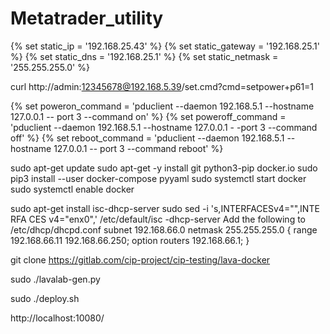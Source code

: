 # Metatrader_utility
{% set static_ip = '192.168.25.43' %}
{% set static_gateway = '192.168.25.1' %}
{% set static_dns = '192.168.25.1' %}
{% set static_netmask = '255.255.255.0' %}


curl http://admin:12345678@192.168.5.39/set.cmd?cmd=setpower+p61=1

{% set poweron_command = 'pduclient --daemon 192.168.5.1 --hostname 127.0.0.1 --
port 3 --command on' %}
{% set poweroff_command = 'pduclient --daemon 192.168.5.1 --hostname 127.0.0.1 -
-port 3 --command off' %}
{% set reboot_command = 'pduclient --daemon 192.168.5.1 --hostname 127.0.0.1 --
port 3 --command reboot' %}

sudo apt-get update
sudo apt-get -y install git python3-pip docker.io
sudo pip3 install --user docker-compose pyyaml
sudo systemctl start docker
sudo systemctl enable docker

sudo apt-get install isc-dhcp-server
sudo sed -i 's,INTERFACESv4="",INTE RFA CES v4="enx0",' /etc/default/isc -dhcp-server
Add the following to /etc/dhcp/dhcpd.conf
subnet 192.168.66.0 netmask 255.255.255.0 {
range 192.168.66.11 192.168.66.250;
option routers 192.168.66.1;
}

git clone https://gitlab.com/cip-project/cip-testing/lava-docker

sudo ./lavalab-gen.py

sudo ./deploy.sh

http://localhost:10080/
